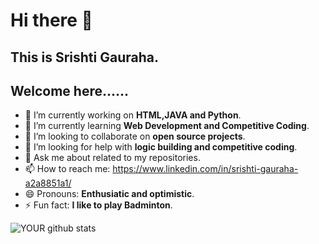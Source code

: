# Hi there 👋
## This is Srishti Gauraha.
 ## Welcome here......

- 🔭 I’m currently working on **HTML,JAVA and Python**.
- 🌱 I’m currently learning  **Web Development and Competitive Coding**.
- 👯 I’m looking to collaborate on  **open source projects**.
- 🤔 I’m looking for help with  **logic building and competitive coding**.
- 💬 Ask me about related to my repositories.
- 📫 How to reach me: https://www.linkedin.com/in/srishti-gauraha-a2a8851a1/
- 😄 Pronouns: **Enthusiatic and optimistic**.
- ⚡ Fun fact:  **I like to play Badminton**.


![YOUR github stats](https://github-readme-stats.vercel.app/api?username=Srishti44-g)


